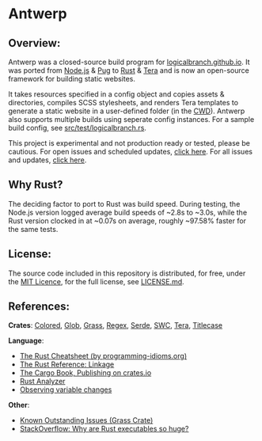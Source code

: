 # Antwerp
## Overview:
Antwerp was a closed-source build program for [logicalbranch.github.io](https://logicalbranch.github.io). It was ported from [Node.js](https://nodejs.org/en/) & [Pug](https://pugjs.org/api/getting-started.html) to [Rust](https://www.rust-lang.org/) & [Tera](https://tera.netlify.app/) and is now an open-source framework for building static websites.

It takes resources specified in a config object and copies assets & directories, compiles SCSS stylesheets, and renders Tera templates to generate a static website in a user-defined folder (in the [CWD](https://linux.die.net/man/3/cwd)). Antwerp also supports multiple builds using seperate config instances. For a sample build config, see [src/test/logicalbranch.rs](https://github.com/LogicalBranch/Antwerp/blob/master/src/test/logicalbranch.rs).

This project is experimental and not production ready or tested, please be cautious. For open issues and scheduled updates, [click here](https://github.com/LogicalBranch/Antwerp/issues). For all issues and updates, [click here](https://github.com/LogicalBranch/Antwerp/issues?q=is%3Aissue).

## Why Rust?
The deciding factor to port to Rust was build speed. During testing, the Node.js version logged average build speeds of ~2.8s to ~3.0s, while the Rust version clocked in at ~0.07s on average, roughly ~97.58% faster for the same tests.

## License:
The source code included in this repository is distributed, for free, under the [MIT Licence](https://choosealicense.com/licenses/mit/), for the full license, see [LICENSE.md](https://github.com/LogicalBranch/Antwerp/blob/master/LICENSE.md).

## References:
**Crates**: [Colored](https://crates.io/crates/colored), [Glob](https://crates.io/crates/glob), [Grass](https://crates.io/crates/grass), [Regex](https://crates.io/crates/regex), [Serde](https://crates.io/crates/serde), [SWC](https://crates.io/crates/swc), [Tera](https://crates.io/crates/tera), [Titlecase](https://crates.io/crates/titlecase)

**Language**:
* [The Rust Cheatsheet (by programming-idioms.org)](https://programming-idioms.org/cheatsheet/Rust)
* [The Rust Reference: Linkage](https://doc.rust-lang.org/reference/linkage.html)
* [The Cargo Book, Publishing on crates.io](https://doc.rust-lang.org/cargo/reference/publishing.html)
* [Rust Analyzer](https://rust-analyzer.github.io/)
* [Observing variable changes](https://users.rust-lang.org/t/observe-changes-of-variable/59069/8)

**Other**:
* [Known Outstanding Issues (Grass Crate)](https://github.com/connorskees/grass/issues/19)
* [StackOverflow: Why are Rust executables so huge?](https://stackoverflow.com/a/29008355/10415695)
<!-- * [Sitemap generator](https://www.xml-sitemaps.com/) -->
<!-- * [Google search console](https://search.google.com/search-console/) -->
<!-- * [Google search console (inspect)](https://search.google.com/search-console/welcome?action=inspect) -->
<!-- * [Google Trends](https://trends.google.com/trends/?geo=GB) -->